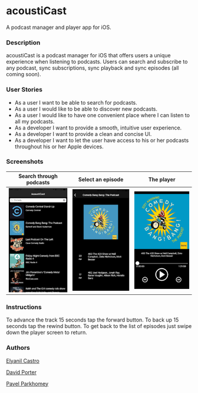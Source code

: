 # acoustiCast
A podcast manager and player app for iOS.

### Description
acoustiCast is a podcast manager for iOS that offers users a unique experience when listening to podcasts.  Users can search and subscribe to any podcast, sync subscriptions, sync playback and sync episodes (all coming soon).

### User Stories
* As a user I want to be able to search for podcasts.
* As a user I would like to be able to discover new podcasts.
* As a user I would like to have one convenient place where I can listen to all my podcasts.
* As a developer I want to provide a smooth, intuitive user experience.
* As a developer I want to provide a clean and concise UI.
* As a developer I want to let the user have access to his or her podcasts throughout his or her Apple devices.


### Screenshots
Search through podcasts | Select an episode | The player
:----------------------------:|:----------------------------: | :------:
![Search podcast](AcoustiCastr/AcoustiCastr/readmeAssets/searched.PNG) |  ![Select an episode](AcoustiCastr/AcoustiCastr/readmeAssets/episodes.PNG)  | ![Player](AcoustiCastr/AcoustiCastr/readmeAssets/play.PNG)



### Instructions
To advance the track 15 seconds tap the forward button.  To back up 15 seconds tap the rewind button.  To get back to the list of episodes just swipe down the player screen to return.
### Authors
[Elyanil Castro](https://github.com/yanil3500)

[David Porter](https://github.com/thegrimheep)

[Pavel Parkhomey](https://github.com/pavelpark)

